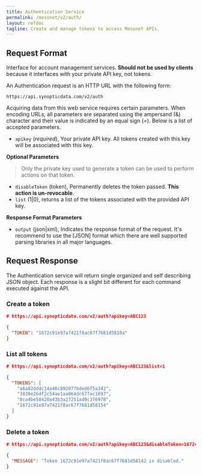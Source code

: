 ```yaml
---
title: Authentication Service
permalink: /mesonet/v2/auth/
layout: refdoc
tagline: Create and manage tokens to access Mesonet APIs.
---
```


## Request Format

Interface for account management services. **Should not be used by clients** because it interfaces with your private API key, not tokens.

An Authentication request is an HTTP URL with the following form:

```
https://api.synopticdata.com/v2/auth
```

Acquiring data from this web service requires certain parameters. When encoding URLs, all parameters are separated using the ampersand (&) character and their value is indicated by an equal sign (=). Below is a list of accepted parameters.

* `apikey` (_required_), Your private API key. All tokens created with this key will be associated with this key.

**Optional Parameters**

> Only the private key used to generate a token can be used to perform actions on that token.

* `disableToken` (token), Permanently deletes the token passed. **This action is un-revocable**.
* `list` (1|0), returns a list of the tokens associated with the provided API key.

**Response Format Parameters**

* `output` (json|xml), Indicates the response format of the request. It's recommend to use the [JSON] format which there are well supported parsing libraries in all major languages.

## Request Response

The Authentication service will return single organized and self describing JSON object. Each response is a slight bit different for each command executed against the API.

### Create a token

```json
# https://api.synopticdata.com/v2/auth?apikey=ABC123

{
  "TOKEN": "1672c91e97a7421f8ac67f7681d5810a"
}
```

### List all tokens

```json
# https://api.synopticdata.com/v2/auth?apikey=ABC123&list=1

{
  "TOKENS": [
    "a6a82dddc14a46c892077bded6f5a342",
    "3839e26df2c54ae1aa064dc677ac1697",
    "0ca4be58420a43b3a27251ad9c376978",
    "1672c91e97a7421f8ac67f7681d58154"
  ]
}
```

### Delete a token

```json
# https://api.synopticdata.com/v2/auth?apikey=ABC123&disableToken=1672c91e97a7421f8ac67f7681d58142

{
  "MESSAGE": "Token 1672c91e97a7421f8ac67f7681d58142 is disabled."
}
```

<!-- References & URLs -->
